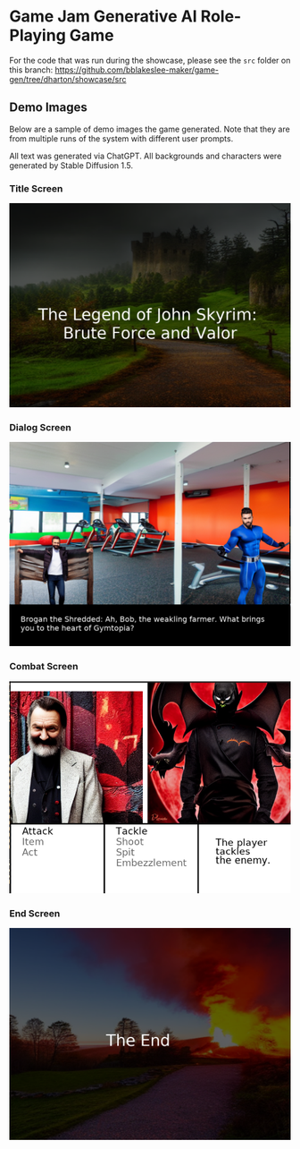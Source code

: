 # Game Jam Generative AI Role-Playing Game

For the code that was run during the showcase, please see the `src` folder on this branch: https://github.com/bblakeslee-maker/game-gen/tree/dharton/showcase/src

## Demo Images

Below are a sample of demo images the game generated.  Note that they are from multiple runs of the system with different user prompts.

All text was generated via ChatGPT.  All backgrounds and characters were generated by Stable Diffusion 1.5.

### Title Screen

![Title Screen](demo/title.png)

### Dialog Screen

![Dialog Screen](demo/dialog.png)

### Combat Screen

![Combat Screen](demo/combat.png)

### End Screen
![End Screen](demo/end.png)
